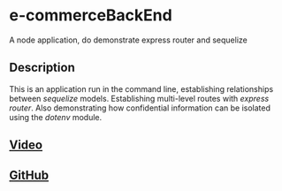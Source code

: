 # e-commerceBackEnd
A node application, do demonstrate express router and sequelize

## Description
This is an application run in the command line, establishing relationships between _sequelize_ models. Establishing multi-level routes with _express router_. Also demonstrating how confidential information can be isolated using the _dotenv_ module.

## [Video](https://drive.google.com/file/d/1lN7gvNq9Mf4at50sQ7dIscPfGYV-F6MG/view)
## [GitHub](https://github.com/Rjsa210/e-commerceBackEnd)

